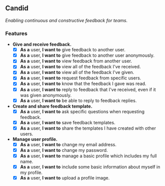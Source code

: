 ## Candid
*Enabling continuous and constructive feedback for teams.*

### Features
* **Give and receive feedback.**
  * [x] **As a** user, **I want to** give feedback to another user.
  * [x] **As a** user, **I want to** give feedback to another user anonymously.
  * [x] **As a** user, **I want to** view feedback from another user.
  * [x] **As a** user, **I want to** view all of the feedback I've received.
  * [x] **As a** user, **I want to** view all of the feedback I've given.
  * [x] **As a** user, **I want to** request feedback from specific users.
  * [x] **As a** user, **I want to** know that the feedback I gave was read.
  * [x] **As a** user, **I want to** reply to feedback that I've received, even if it was given anonymously.
  * [x] **As a** user, **I want to** be able to reply to feedback replies.
* **Create and share feedback template.**
  * [x] **As a** user, **I want to** ask specific questions when requesting feedback.
  * [x] **As a** user, **I want to** save feedback templates.
  * [x] **As a** user, **I want to** share the templates I have created with other users.
* **Manage user profile.**
  * [x] **As a** user, **I want to** change my email address.
  * [x] **As a** user, **I want to** change my password.
  * [x] **As a** user, **I want to** manage a basic profile which includes my full name.
  * [x] **As a** user, **I want to** include some basic information about myself in my profile.
  * [x] **As a** user, **I want to** upload a profile image.
